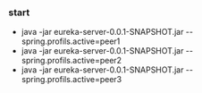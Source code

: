 ### start
* java -jar eureka-server-0.0.1-SNAPSHOT.jar --spring.profils.active=peer1
* java -jar eureka-server-0.0.1-SNAPSHOT.jar --spring.profils.active=peer2
* java -jar eureka-server-0.0.1-SNAPSHOT.jar --spring.profils.active=peer3